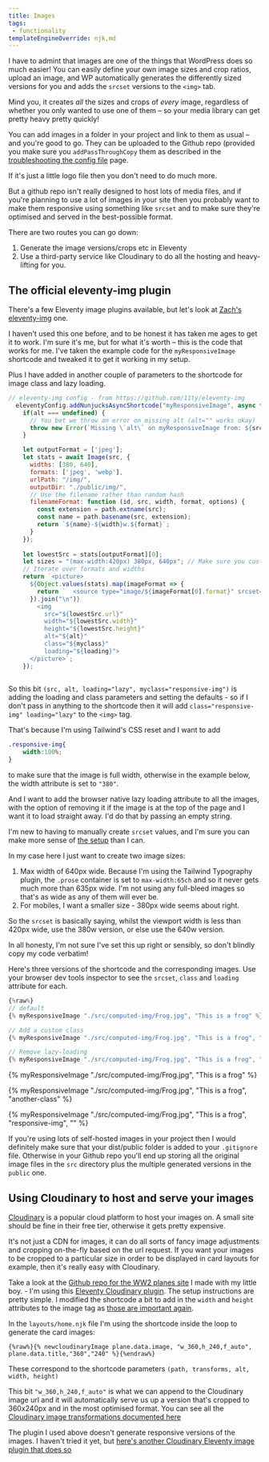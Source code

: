 ```yaml
---
title: Images
tags: 
 - functionality
templateEngineOverride: njk,md  
---
```

I have to admint that images are one of the things that WordPress does so much easier! You can easily define your own image sizes and crop ratios, upload an image, and WP automatically generates the differently sized versions for you and adds the `srcset` versions to the `<img>` tab.

Mind you, it creates *all* the sizes and crops of *every* image, regardless of whether you only wanted to use one of them – so your media library can get pretty heavy pretty quickly!

You can add images in a folder in your project and link to them as usual – and you're good to go. They can be uploaded to the Github repo (provided you make sure you `addPassThroughCopy` them as described in the [troubleshooting the config file](/troubleshooting-config) page.
 
If it's just a little logo file then you don't need to do much more.

But a github repo isn't really designed to host lots of media files, and if you're planning to use a lot of images in your site then you probably want to make them responsive using something like `srcset` and to make sure they're optimised and served in the best-possible format.


There are two routes you can go down:
1. Generate the image versions/crops etc in Eleventy
2. Use a third-party service like Cloudinary to do all the hosting and heavy-lifting for you.

## The official eleventy-img plugin
There's a few Eleventy image plugins available, but let's look at [Zach's eleventy-img](https://github.com/11ty/eleventy-img) one.

I haven't used this one before, and to be honest it has taken me ages to get it to work. I'm sure it's me, but for what it's worth – this is the code that works for me. I've taken the example code for the `myResponsiveImage` shortcode and tweaked it to get it working in my setup. 

Plus I have added in another couple of parameters to the shortcode for image class and lazy loading.

```js
// eleventy-img config - from https://github.com/11ty/eleventy-img 
  eleventyConfig.addNunjucksAsyncShortcode("myResponsiveImage", async function(src, alt, myclass="responsive-img", loading="lazy") {
    if(alt === undefined) {
      // You bet we throw an error on missing alt (alt="" works okay)
      throw new Error(`Missing \`alt\` on myResponsiveImage from: ${src}`);
    }

    let outputFormat = ['jpeg'];
    let stats = await Image(src, {
      widths: [380, 640],
      formats: ['jpeg', 'webp'],
      urlPath: "/img/",
      outputDir: "./public/img/",
      // Use the filename rather than random hash 
      filenameFormat: function (id, src, width, format, options) {
        const extension = path.extname(src);
        const name = path.basename(src, extension);
        return `${name}-${width}w.${format}`;
      }
    });
  
    let lowestSrc = stats[outputFormat][0];
    let sizes = "(max-width:420px) 380px, 640px"; // Make sure you customize this!
    // Iterate over formats and widths
    return `<picture>
      ${Object.values(stats).map(imageFormat => {
        return `  <source type="image/${imageFormat[0].format}" srcset="${imageFormat.map(entry => entry.srcset).join(", ")}" sizes="${sizes}">`;
      }).join("\n")}
        <img
          src="${lowestSrc.url}"
          width="${lowestSrc.width}"
          height="${lowestSrc.height}"
          alt="${alt}"
          class="${myclass}"
          loading="${loading}">
      </picture>`;
    });
  
  ```
  So this bit `(src, alt, loading="lazy", myclass="responsive-img")` is adding the loading and class parameters and setting the defaults - so if I don't pass in anything to the shortcode then it will add `class="responsive-img" loading="lazy"` to the `<img>` tag.

  That's because I'm using Tailwind's CSS reset and I want to add
  ```css
  .responsive-img{
      width:100%;
  }
  ```
  to make sure that the image is full width, otherwise in the example below, the width attribute is set to `"380"`.

  And I want to add the browser native lazy loading attribute to all the images, with the option of removing it if the image is at the top of the page and I want it to load straight away. I'd do that by passing an empty string.

  I'm new to having to manually create `srcset` values, and I'm sure you can make more sense of [the setup](https://cloudfour.com/thinks/responsive-images-101-part-4-srcset-width-descriptors/) than I can.

  In my case here I just want to create two image sizes:
  1. Max width of 640px wide. Because I'm using the Tailwind Typography plugin, the `.prose` container is set to `max-width:65ch` and so it never gets much more than 635px wide. I'm not using any full-bleed images so that's as wide as any of them will ever be.
  2. For mobiles, I want a smaller size - 380px wide seems about right.

  So the `srcset` is basically saying, whilst the viewport width is less than 420px wide, use the 380w version, or else use the 640w version.

  In all honesty, I'm not sure I've set this up right or sensibly, so don't blindly copy my code verbatim!

  Here's three versions of the shortcode and the corresponding images. Use your browser dev tools inspector to see the `srcset`, `class` and `loading` attribute for each.

  ```js
{%raw%}
// default
{% myResponsiveImage "./src/computed-img/Frog.jpg", "This is a frog" %}

// Add a custom class
{% myResponsiveImage "./src/computed-img/Frog.jpg", "This is a frog", "another-class" %}

// Remove lazy-loading
{% myResponsiveImage "./src/computed-img/Frog.jpg", "This is a frog", "responsive-img", "" %}{%endraw%}
```

{% myResponsiveImage "./src/computed-img/Frog.jpg", "This is a frog" %}

{% myResponsiveImage "./src/computed-img/Frog.jpg", "This is a frog", "another-class" %}

{% myResponsiveImage "./src/computed-img/Frog.jpg", "This is a frog", "responsive-img", "" %}


If you're using lots of self-hosted images in your project then I would definitely make sure that your dist/public folder is added to your `.gitignore` file. Otherwise in your Github repo you'll end up storing all the original image files in the `src` directory plus the multiple generated versions in the `public` one. 

## Using Cloudinary to host and serve your images

[Cloudinary](https://cloudinary.com/) is a popular cloud platform to host your images on. A small site should be fine in their free tier, otherwise it gets pretty expensive.

It's not just a CDN for images, it can do all sorts of fancy image adjustments and cropping on-the-fly based on the url request. If you want your images to be cropped to a particular size in order to be displayed in card layouts for example, then it's really easy with Cloudinary.

Take a look at the [Github repo for the WW2 planes site](https://github.com/badlydrawnben/ww2planes/blob/main/.eleventy.js) I made with my little boy. - I'm using this [Eleventy Cloudinary plugin](https://github.com/juanfernandes/eleventy-plugin-cloudinary). The setup instructions are pretty simple. I modified the shortcode a bit to add in the `width` and `height` attributes to the image tag as [those are important again](https://www.smashingmagazine.com/2020/03/setting-height-width-images-important-again/).

In the `layouts/home.njk` file I'm using the shortcode inside the loop to generate the card images:

```
{%raw%}{% newcloudinaryImage plane.data.image, "w_360,h_240,f_auto", plane.data.title,"360","240" %}{%endraw%}
```
These correspond to the shortcode parameters `(path, transforms, alt, width, height)`

This bit `"w_360,h_240,f_auto"` is what we can append to the Cloudinary image url and it will automatically serve us up a version that's cropped to 360x240px and in the most optimised format. You can see all the [Cloudinary image transformations documented here](https://cloudinary.com/documentation/image_transformations#transformation_flags#automatic_format_selection_f_auto)

The plugin I used above doesn't generate responsive versions of the images. I haven't tried it yet, but [here's another Cloudinary Eleventy image plugin that does so](https://github.com/adamculpepper/eleventy-plugin-responsive-images) 
